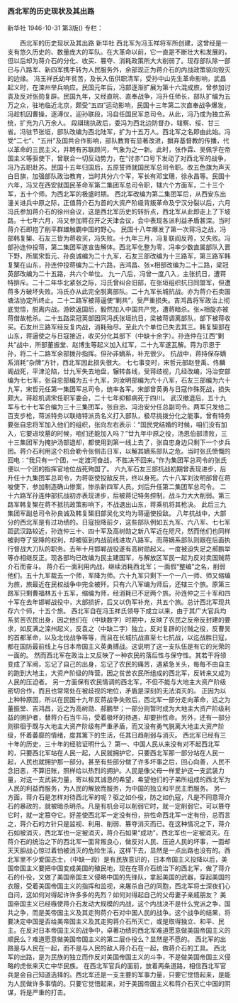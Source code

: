### 西北军的历史现状及其出路
新华社
1946-10-31
第3版()
专栏：

　　西北军的历史现状及其出路
    新华社
    西北军为冯玉祥将军所创建，这曾经是一支有悠久历史的、数量庞大的军队。在大革命以前，它一直是不断壮大和发展的，但以后却为蒋介石的分化、收买、篡夺、消耗政策所大大削弱了。现存部队除一部已与八路军、新四军携手转为人民服务外，余部现正为蒋介石的内战政策驱向毁灭的边缘。
    冯玉祥氏幼年贫苦，及长入伍供职清军，受孙中山先生革命影响，武昌起义时，在滦州举兵响应。民国元年后，冯部逐渐扩展为第十六混成旅，曾参加讨袁及反对张勋复辟。民国九年，又经直皖、直奉战争，冯升任师长，部队扩编为五万之众，驻地临近北京，颇受“五四”运动影响，民国十三年第二次直奉战争爆发，冯趁机囚曹操，逐溥仪，迎孙联段，冯自任国民军总司令。从此，冯乃成为独立系统，扩充为八万余人。
    段祺瑞执政后，委冯为西北边防督办，辖察、绥、甘三省。冯驻节张垣，部队改编为西北陆军，扩为十五万人。西北军之名即由此始。冯受“二七”、“五卅”及国共合作影响，部队教育有显著改进，摒弃基督教的传播，代以革命的三民主义，并聘有苏联顾问，气象为之一新。此时，张作霖、吴佩孚在帝国主义等驱使下，曾联合一切反动势力，在“讨赤”口号下发动了对西北军的战争，冯乃去职赴苏。民国十五年归国后，五原誓师就国民军总司令职。改五色旗为声天白日旗，加强部队政治教育，当时共分六个军，军长有邓宝珊，徐永昌等。民国十六年，冯又在西安就国民革命军第二集团军总司令职，辖六个方面军，二十三个军，五十个师。为西北军的极盛时期。
    西北军改编为第二集团军后，从西安东出潼关进兵中原之际，正值蒋介石为首的大资产阶级背叛革命及宁汉分裂以后，六月冯氏参加蒋介石的徐州会议，这是西北军历史的转折点，西北军从此即走上了下坡路。十七年六月，冯又参加蒋召开之天津会议，会中表现各派利益矛盾甚深。当时蒋介石即抱了削平群雄触霸中国的野心。
    民国十八年爆发了第一次蒋冯之战，冯部韩复榘、石友三皆为蒋收买，冯失败。十九年三月，冯复联阎反蒋，又失败。冯部孙连仲投蒋，第二集团军遂宣告解体。西北军化整为零，冯率少数直属部队入晋下野，所属宋哲元、孙良诚编为二十九军，石友三部改编为十三路军，第三路军韩复榘在山东，孙连仲投蒋编为二十六路，吉鸿昌、张×相部改编为二十二路，梁冠英部改编为二十五路，共六个单位。
    九一八后，冯曾一度八入，主张抗日，遭蒋特排斥。二十二年华北紧张之际，冯氏曾纠合旧部，在张垣组织抗日同盟军，但遭蒋多方破坏失败。冯氏亦从此完全脱离部队。二十九军长城抗战。亦为蒋介石卖国塘沽协定所终止。二十二路军被蒋逼使“剿共”，受严重损失。吉鸿昌将军政治上彻底觉悟，脱离内战。游欧返国后，毅然加入中国共产党，遭蒋暗杀。张×相旋亦被蒋借故枪杀。二十五路梁冠英部因同冯氏张垣抗日，梁被蒋调离部队，部下被蒋收买。石友卅三路军经反复内战，消耗殆尽。至此六个单位已失去其三。韩复榘部在山东，蒋逼使之与日寇接近，收买分化其部下（中缺十余字）。孙连仲在江西“剿共”战中，所部董振堂、赵博生等起义加入红军，二十九军遂瓦解。蒋为示恩于孙，将二十二路军余部拨孙指挥。但孙非嫡系，补充很少。
    抗战中，蒋持保存嫡系消耗“杂牌”方针，西北军因此损失很大。
    七七事变时，宋哲元部赵登禹、佟麟阁战死，平津沦陷，廿九军失去地盘，辗转各线，受蒋歧视，几经改编，冯治安部编为七七军，张自忠部编为五十九军，刘汝明部编为六十八军，石友三部编为六十九军，宋哲元任第一集团军总司令，统率各军。宋部曾英勇与日寇作殊死战，损失颇大。蒋趁机调宋任职军委会，二十七年抑郁病死于四川。
    武汉撤退后，五十九军与七十七军合编为三十三集团军，张自忠、冯治安分任总副司令。两军只发给二百支步枪，蒋派特务以联络特派员名义打入部队，极尽挑拨分化之能事。曾有特务要张自忠将军加入他们的组织，张向左右表示：“国民党结婚的时候，咱们没有加入，它要进坟墓的时候，咱们还能加入吗？”廿九年中原之役，汤恩伯部溃败，三十三集团军为掩护汤部退却，都使用到第一线上去了，张自忠身边只剩下一个步兵团。蒋介石利用这个机会勒令张侧击日军，以解其嫡系部队之危。当时张氏愤慨的回电：“我只有一个团，一定渡河奋战，不胜决不回来。”作为集团军总司令的张氏便以一个团的指挥官地位战死殉国了。
    六九军石友三部抗战初期曾表现进步，后升任十九集团军总司令，为蒋驱使投敌反共，终以身死。六十八军刘汝明部曾在蒋唆使下，参加制造确山惨案，惨杀新四军人员。刘后升任第二集团军总司令。
    二十六路军孙连仲部抗战初亦表现进步，后被蒋记特务控制，战斗力大大削弱。第三路军韩复榘在蒋不抵抗政策影响下，不战退出山东，蒋乘机将其枪决。
    此后三九集团军副总司令孙良诚及韩复榘旧部吴化文均为蒋逼使投敌。
    八年抗战中，大部分的西北军是有过功绩的。日寇投降前夕，这些部队例如五九军、六八军、七七军距武汉路较近，孙连仲三十、四十军及高树勋之新八军近在咫尺，然而他们也同样被剥夺了受降的权利，却被驱到内战前线进攻八路军。而蒋嫡系部队则跟在后面执行督战大刀队的职务。去年十月邯郸战役遂有高树勋起义。一度被迫失足之郝鹏举等亦相继反正。现各部均已改编为民主建国军，与解放区军民一起为反对卖国贼蒋介石而奋斗。
    蒋介石一面利用内战，继续消耗西北军；一面假“整编”之名，削弱他们。五十九军裁去一个师，军降为师。六十九军只剩下一个一八一师、师又缩编为旅，旅最近在民权战争中完全被歼。只有六八军编为师后，还辖三个旅。原第三路军只剩曹福林五十五军，缩编为师，经消耗已不足两个旅。孙连仲之三十军和四十军在去年邯郸战役中，大部损折，后又以伪军补充，共五个旅。总计西北军现共存六个师，十五个旅。
    西北军自在冯玉祥氏领导下成立以来，由于其广大官兵均系贫苦农民出身，因之他们在（中缺数字）时期中，反映了农民之反帝反封建的要求，如反满之滦州起义，反袁之（中缺二字）独立，反对复辟的讨贼之役，反曹吴的首都革命，以及北伐战争等等，而且在长城抗战直至七七抗战，以迄战胜日寇，都在国防最前线上与日本帝国主义英勇搏战。这说明了这一支队伍是有它的光荣的一面的。
    然而西北军在政治上又反映了一种农民的落后性与保守性。其若干将领变成了军阀，忘记了自己的出身，忘记了农民的痛苦，遇紧急关头，每每不由自主的跑到大地主，大资产阶级的阵营。因之贫苦农民所组成的西北军，反转来又成为人民的压迫者。
    另一方面保有农民情调的西北军，不但不能与大地主大资产阶级密切合作，而且也常常处在被歧视的地位，矛盾是深刻的无法消灭的。
    正因为以上种种原因，所以在民国十九年反蒋战争失败后，西北军一部分走向革命，远之为董振堂、吉鸿昌，近之为高树勋、郝鹏举；一部分则暂时成为大地主大资产阶级利益的拥护者，替蒋介石当牛马，受着极坏的待遇，却要拚性命。另外，还有一部分则徘徊于既与大地主大资产阶级有严重矛盾，而又没有勇气脱离大地主大资产阶级，怀着萎靡的情绪，度其篱下的生活，任其日趋削弱与消灭。
    西北军已经有三十年的历史，三十年的经验证明什么？
    第一、中国人民从来没有对不起西北军的，只要西北军站在人民一起，人民就拥护它，只要西北军那一部分站在人民一起，人民也就拥护那一部分。甚至有些部分做了许多坏事之后，回心向善，人民不念旧恶，不算旧账，照样给以热烈的拥护。人民是像父母一样爱护这一支武装力量，对这一支武装力量，寄以极其诚恳的希望，希望他们的子弟所组成的西北军为人民的利益而服务，为人民的解放而服务，为中国的独立和平民主而服务。
    另一方面，蒋介石是怎样对待西北军的呢？驱之如仆役，防之如仇寇，凡是不同意蒋介石的暴政的，就被暗杀明杀。凡是有机会可以削弱它时，就一定削弱它。可以篡夺它时，就一定篡夺它。好差使西北军一定没有份，拚性命西北军一定有份，总而言之，蒋介石的方针只是监视、利用、削弱、篡夺消灭而已。在这种情况之下，蒋介石如被消灭，西北军也一定被消灭，蒋介石如果“成功”，西北军也一定被消灭。在蒋介石的统治之下的西北军一面背叛良心，做反对人民、压迫人民的坏事，一面却天天胆战心惊过着怕被消灭的危险生活，这样下去，显然是一点出路也没有的。西北军里不少爱国志士，（中缺一段）是有民族意识的，日本帝国主义投降以后，美国帝国主义要把中国变成美国的殖民地，现在在蒋介石统治下的西北军，做了蒋介石的仆役，又做了美国帝国主义侵略中国的先锋队，拿起美国的武器，穿起美国的衣服，受着美国帝国主义的指挥和监视，来屠杀自己的同胞，西北军将士深夜扪心自问，这如何对得起许许多多的先烈？如何对得起自己的父母妻子亲戚朋友？
    美国帝国主义已经嗾使蒋介石发动大规模的内战，这个内战决不是什么党派之争，国共之争，而是美帝国主义及其走狗蒋介石对中国人民的战争。这个战争的结果，将要决定中国是否给美帝国主义及其走狗蒋介石所灭亡，或是取得独立、和平、民主。在反对日本帝国主义的战争中，卓著功绩的西北军难道愿意做美国帝国主义的顺民么？难道愿意做美国帝国主义的第二层仆役么？显然是不愿的。
    西北军的出路是与人民在一起，而不是与人民的敌人蒋介石在一起，做蒋介石的工具。
    西北军的出路，是为民族的独立而作反对美国帝国主义的斗争，不是做美国帝国主义侵略的虎伥来灭亡中华民族。
    在西北军官兵的面前，放着两条道路，相信西北军官兵是会自己知道选择的。西北军还是一支主要的军事力量，只要它觉悟起来，是能为人民做许多事情的。只要它觉悟起来，对于美国帝国主义和蒋介石灭亡中国的阴谋，将是严重的打击。
